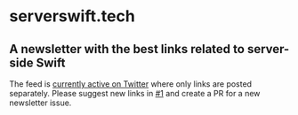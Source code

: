 # serverswift.tech

## A newsletter with the best links related to server-side Swift

The feed is [currently active on Twitter](https://twitter.com/ServerSideSwift/) where only links
are posted separately. Please suggest new links in [#1](https://github.com/ServerSwift/serverswift.tech/issues/1) 
and create a PR for a new newsletter issue.
